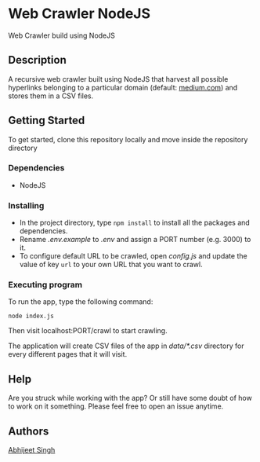 # Web Crawler NodeJS

Web Crawler build using NodeJS

## Description

A recursive web crawler built using NodeJS that harvest all possible hyperlinks belonging to a particular domain (default: [medium.com](https://medium.com)) and stores them in a CSV files. 

## Getting Started

To get started, clone this repository locally and move inside the repository directory

### Dependencies

* NodeJS 

### Installing

* In the project directory, type `npm install` to install all the packages and dependencies.
* Rename _.env.example_ to _.env_ and assign a PORT number (e.g. 3000) to it.
* To configure default URL to be crawled, open _config.js_ and update the value of key `url` to your own URL that you want to crawl.

### Executing program

To run the app, type the following command:

```
node index.js
```

Then visit localhost:PORT/crawl to start crawling.

The application will create CSV files of the app in _data/*.csv_ directory for every different pages that it will visit.


## Help

Are you struck while working with the app?
Or still have some doubt of how to work on it something. Please feel free to open an issue anytime.

## Authors

 [Abhijeet Singh](https://github.com/abhijeetps)
